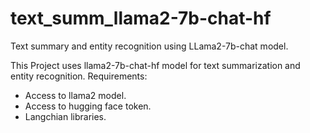 # text_summ_llama2-7b-chat-hf
Text summary and entity recognition using LLama2-7b-chat model.

This Project uses llama2-7b-chat-hf model for text summarization and entity recognition.
Requirements:
- Access to llama2 model.
- Access to hugging face token.
- Langchian libraries.
